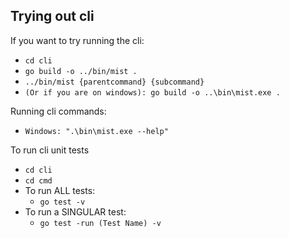 ## Trying out cli

If you want to try running the cli:

- `cd cli`
- `go build -o ../bin/mist .`
- `../bin/mist {parentcommand} {subcommand}`
- `(Or if you are on windows): go build -o ..\bin\mist.exe .`

Running cli commands:

- `Windows: ".\bin\mist.exe --help"`

To run cli unit tests

- `cd cli`
- `cd cmd`
- To run ALL tests:
  - `go test -v`
- To run a SINGULAR test:
  - `go test -run (Test Name) -v`
